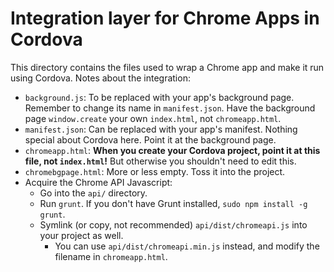 # Integration layer for Chrome Apps in Cordova

This directory contains the files used to wrap a Chrome app and make it run using Cordova.
Notes about the integration:

* `background.js`: To be replaced with your app's background page. Remember to change its name in `manifest.json`. Have the background page `window.create` your own `index.html`, not `chromeapp.html`.
* `manifest.json`: Can be replaced with your app's manifest. Nothing special about Cordova here. Point it at the background page.
* `chromeapp.html`: **When you create your Cordova project, point it at this file, not `index.html`!** But otherwise you shouldn't need to edit this.
* `chromebgpage.html`: More or less empty. Toss it into the project.
* Acquire the Chrome API Javascript:
    * Go into the `api/` directory.
    * Run `grunt`. If you don't have Grunt installed, `sudo npm install -g grunt`.
    * Symlink (or copy, not recommended) `api/dist/chromeapi.js` into your project as well.
        * You can use `api/dist/chromeapi.min.js` instead, and modify the filename in `chromeapp.html`.

